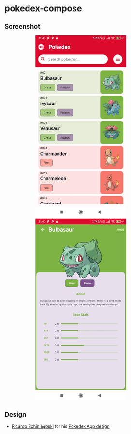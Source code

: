 # pokedex-compose
## Screenshot
<p align="center">
  <img src="screenshots/home.jpg" width="300" alt="Home">
  <img src="screenshots/detail.jpg" width="300" alt="Detail">
</p>

## Design
- [Ricardo Schiniegoski](https://www.figma.com/@ricardohs) for his [Pokedex App design](https://www.figma.com/community/file/979132880663340794/Pok%C3%A9dex)
